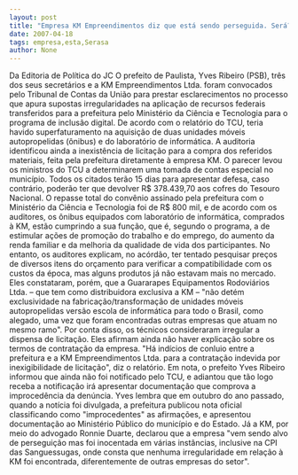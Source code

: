 ```yaml
---
layout: post
title: "Empresa KM Empreendimentos diz que está sendo perseguida. Será?"
date: 2007-04-18
tags: empresa,esta,Serasa
author: None
---
```

Da Editoria de Política do JC
O prefeito de Paulista, Yves Ribeiro (PSB), três dos seus secretários e a KM Empreendimentos Ltda. foram convocados pelo Tribunal de Contas da União para prestar esclarecimentos no processo que apura supostas irregularidades na aplicação de recursos federais transferidos para a prefeitura pelo Ministério da Ciência e Tecnologia para o programa de inclusão digital. De acordo com o relatório do TCU, teria havido superfaturamento na aquisição de duas unidades móveis autopropelidas (ônibus) e do laboratório de informática. A auditoria identificou ainda a inexistência de licitação para a compra dos referidos materiais, feita pela prefeitura diretamente à empresa KM. 
O parecer levou os ministros do TCU a determinarem uma tomada de contas especial no município. Todos os citados terão 15 dias para apresentar defesa, caso contrário, poderão ter que devolver R$ 378.439,70 aos cofres do Tesouro Nacional. O repasse total do convênio assinado pela prefeitura com o Ministério da Ciência e Tecnologia foi de R$ 800 mil, e de acordo com os auditores, os ônibus equipados com laboratório de informática, comprados à KM, estão cumprindo a sua função, que é, segundo o programa, a de estimular ações de promoção do trabalho e do emprego, do aumento da renda familiar e da melhoria da qualidade de vida dos participantes. 
No entanto, os auditores explicam, no acórdão, ter tentado pesquisar preços de diversos itens do orçamento para verificar a compatibilidade com os custos da época, mas alguns produtos já não estavam mais no mercado. Eles constataram, porém, que a Guararapes Equipamentos Rodoviários Ltda. – que tem como distribuidora exclusiva a KM – \"não detém exclusividade na fabricação/transformação de unidades móveis autopropelidas versão escola de informática para todo o Brasil, como alegado, uma vez que foram encontradas outras empresas que atuam no mesmo ramo\". 
Por conta disso, os técnicos consideraram irregular a dispensa de licitação. Eles afirmam ainda não haver explicação sobre os termos de contratação da empresa. \"Há indícios de conluio entre a prefeitura e a KM Empreendimentos Ltda. para a contratação indevida por inexigibilidade de licitação\", diz o relatório. 
Em nota, o prefeito Yves Ribeiro informou que ainda não foi notificado pelo TCU, e adiantou que tão logo receba a notificação irá apresentar documentação que comprova a improcedência da denúncia. Yves lembra que em outubro do ano passado, quando a notícia foi divulgada, a prefeitura publicou nota oficial classificando como \"improcedentes\" as afirmações, e apresentou documentação ao Ministério Público do município e do Estado. 
Já a KM, por meio do advogado Ronnie Duarte, declarou que a empresa \"vem sendo alvo de perseguição mas foi inocentada em várias instâncias, inclusive na CPI das Sanguessugas, onde consta que nenhuma irregularidade em relação à KM foi encontrada, diferentemente de outras empresas do setor\".  